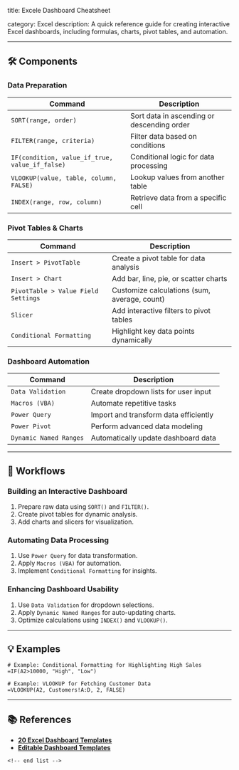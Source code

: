 title: Excele Dashboard Cheatsheet

category: Excel
description: A quick reference guide for creating interactive Excel dashboards, including formulas, charts, pivot tables, and automation.

---

## 🛠️ Components

### **Data Preparation**

| Command                                          | Description                                |
| ------------------------------------------------ | ------------------------------------------ |
| `SORT(range, order)`                           | Sort data in ascending or descending order |
| `FILTER(range, criteria)`                      | Filter data based on conditions            |
| `IF(condition, value_if_true, value_if_false)` | Conditional logic for data processing      |
| `VLOOKUP(value, table, column, FALSE)`         | Lookup values from another table           |
| `INDEX(range, row, column)`                    | Retrieve data from a specific cell         |

### **Pivot Tables & Charts**

| Command                               | Description                                  |
| ------------------------------------- | -------------------------------------------- |
| `Insert > PivotTable`               | Create a pivot table for data analysis       |
| `Insert > Chart`                    | Add bar, line, pie, or scatter charts        |
| `PivotTable > Value Field Settings` | Customize calculations (sum, average, count) |
| `Slicer`                            | Add interactive filters to pivot tables      |
| `Conditional Formatting`            | Highlight key data points dynamically        |

### **Dashboard Automation**

| Command                  | Description                           |
| ------------------------ | ------------------------------------- |
| `Data Validation`      | Create dropdown lists for user input  |
| `Macros (VBA)`         | Automate repetitive tasks             |
| `Power Query`          | Import and transform data efficiently |
| `Power Pivot`          | Perform advanced data modeling        |
| `Dynamic Named Ranges` | Automatically update dashboard data   |

---

## 🔄 Workflows

### **Building an Interactive Dashboard**

1. Prepare raw data using `SORT()` and `FILTER()`.
2. Create pivot tables for dynamic analysis.
3. Add charts and slicers for visualization.

### **Automating Data Processing**

1. Use `Power Query` for data transformation.
2. Apply `Macros (VBA)` for automation.
3. Implement `Conditional Formatting` for insights.

### **Enhancing Dashboard Usability**

1. Use `Data Validation` for dropdown selections.
2. Apply `Dynamic Named Ranges` for auto-updating charts.
3. Optimize calculations using `INDEX()` and `VLOOKUP()`.

---

## 💡 Examples

```excel
# Example: Conditional Formatting for Highlighting High Sales
=IF(A2>10000, "High", "Low")
```

```excel
# Example: VLOOKUP for Fetching Customer Data
=VLOOKUP(A2, Customers!A:D, 2, FALSE)
```

---

## 📚 References

- **[20 Excel Dashboard Templates](https://templatelab.com/excel-dashboards/)**
- **[Editable Dashboard Templates](https://www.template.net/dashboard/excel)**

```
<!-- end list -->
```
